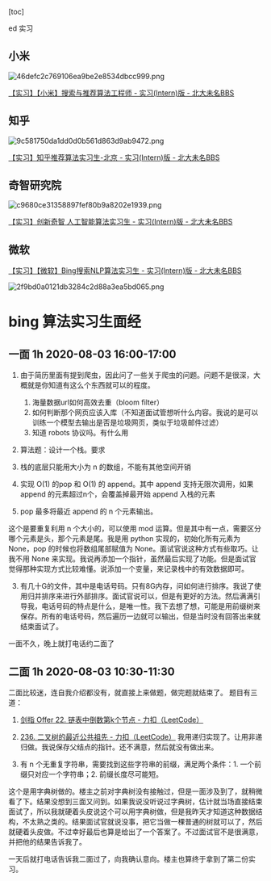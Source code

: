 
[toc]

ed 实习

## 小米

![46defc2c769106ea9be2e8534dbcc999.png](evernotecid://8E200321-31A9-427B-BECA-CC44235980BC/appyinxiangcom/22483756/ENResource/p14034)

[【实习】【小米】搜索与推荐算法工程师 - 实习(Intern)版 - 北大未名BBS](https://bbs.pku.edu.cn/v2/post-read.php?bid=896&threadid=17739319)

## 知乎

![9c581750da1dd0d0b561d863d9ab9472.png](evernotecid://8E200321-31A9-427B-BECA-CC44235980BC/appyinxiangcom/22483756/ENResource/p14035)


[【实习】知乎推荐算法实习生-北京 - 实习(Intern)版 - 北大未名BBS](https://bbs.pku.edu.cn/v2/post-read.php?bid=896&threadid=17560785)

## 奇智研究院

![c9680ce31358897fef80b9a8202e1939.png](evernotecid://8E200321-31A9-427B-BECA-CC44235980BC/appyinxiangcom/22483756/ENResource/p14036)

[【实习】创新奇智 人工智能算法实习生 - 实习(Intern)版 - 北大未名BBS](https://bbs.pku.edu.cn/v2/post-read.php?bid=896&threadid=17740739)

## 微软

[【实习】【微软】Bing搜索NLP算法实习生 - 实习(Intern)版 - 北大未名BBS](https://bbs.pku.edu.cn/v2/post-read.php?bid=896&threadid=17740680)

![2f9bd0a0121db3284c2d88a3ea5bd065.png](evernotecid://8E200321-31A9-427B-BECA-CC44235980BC/appyinxiangcom/22483756/ENResource/p14045)

# bing 算法实习生面经

## 一面 1h 2020-08-03 16:00-17:00

1. 由于简历里面有提到爬虫，因此问了一些关于爬虫的问题。问题不是很深，大概就是你知道有这么个东西就可以的程度。
    1. 海量数据url如何高效去重（bloom filter）
    2. 如何判断那个网页应该入库（不知道面试管想听什么内容。我说的是可以训练一个模型去输出是否是垃圾网页，类似于垃圾邮件过滤）
    3. 知道 robots 协议吗。有什么用

2. 算法题：设计一个栈。要求

1. 栈的底层只能用大小为 n 的数组，不能有其他空间开销
2. 实现 O(1) 的pop 和 O(1) 的 append。其中 append 支持无限次调用，如果append 的元素超过n个，会覆盖掉最开始 append 入栈的元素
3. pop 最多将最近 append 的 n 个元素输出。

这个是要重复利用 n 个大小的，可以使用 mod 运算。但是其中有一点，需要区分哪个元素是头，那个元素是尾。我是用 python 实现的，初始化所有元素为 None，pop 的时候也将数组尾部赋值为 None。面试官说这种方式有些取巧。让我不用 None 来实现。我说再添加一个指针，虽然最后实现了功能。但是面试官觉得那种实现方式比较难懂。说添加一个变量，来记录栈中的有效数据即可。

3. 有几十G的文件，其中是电话号码。只有8G内存，问如何进行排序。我说了使用归并排序来进行外部排序。面试官说可以，但是有更好的方法。然后满满引导我，电话号码的特点是什么，是唯一性。我下去想了想，可能是用前缀树来保存。所有的电话号码，然后遍历一边就可以输出，但是当时没有回答出来就结束面试了。

一面不久，晚上就打电话约二面了

## 二面 1h 2020-08-03 10:30-11:30

二面比较迷，连自我介绍都没有，就直接上来做题，做完题就结束了。
题目有三道：
1. [剑指 Offer 22. 链表中倒数第k个节点 - 力扣（LeetCode）](https://leetcode-cn.com/problems/lian-biao-zhong-dao-shu-di-kge-jie-dian-lcof/)

2. [236. 二叉树的最近公共祖先 - 力扣（LeetCode）](https://leetcode-cn.com/problems/lowest-common-ancestor-of-a-binary-tree/) 我用递归实现了。让用非递归做。我说保存父结点的指针。还不满意，然后就没有做出来。

3. 有 n 个无重复字符串，需要找到这些字符串的前缀，满足两个条件：1. 一个前缀只对应一个字符串；2. 前缀长度尽可能短。

这个是用字典树做的。楼主之前对字典树没有接触过，但是一面涉及到了，就稍微看了下。结果没想到三面又问到。如果我说没听说过字典树，估计就当场直接结束面试了，所以我就硬着头皮说这个可以用字典树做，但是我昨天才知道这种数据结构，不太熟之类的。结果面试官就说没事，把它当做一棵普通的树就可以了，然后就硬着头皮做。不过幸好最后也算是给出了一个答案了。不过面试官不是很满意，并把他的结果告诉我了。


一天后就打电话告诉我二面过了，向我确认意向。楼主也算终于拿到了第二份实习。